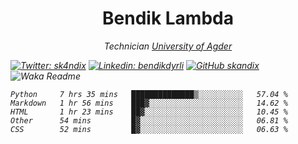<h1 align="center"> Bendik Lambda </h1>
<p align="center"><em>Technician <a href="http://www.uia.no">University of Agder</a></p>



[![Twitter: sk4ndix](https://img.shields.io/twitter/follow/sk4ndix?style=social)](https://twitter.com/sk4ndix)
[![Linkedin: bendikdyrli](https://img.shields.io/badge/-bendikdyrli-blue?style=flat-square&logo=Linkedin&logoColor=white&link=https://www.linkedin.com/in/bendikdyrli/)](https://www.linkedin.com/in/bendikdyrli/)
[![GitHub skandix](https://img.shields.io/github/followers/skandix?label=follow&style=social)](https://github.com/skandix)
![Waka Readme](https://github.com/skandix/skandix/workflows/Waka%20Readme/badge.svg)


<!--START_SECTION:waka-->
```text
Python     7 hrs 35 mins   ██████████████▒░░░░░░░░░░   57.04 % 
Markdown   1 hr 56 mins    ███▓░░░░░░░░░░░░░░░░░░░░░   14.62 % 
HTML       1 hr 23 mins    ██▓░░░░░░░░░░░░░░░░░░░░░░   10.45 % 
Other      54 mins         █▓░░░░░░░░░░░░░░░░░░░░░░░   06.81 % 
CSS        52 mins         █▓░░░░░░░░░░░░░░░░░░░░░░░   06.63 % 
```
<!--END_SECTION:waka-->
